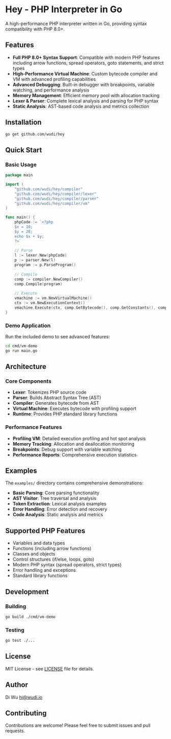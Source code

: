 # Hey - PHP Interpreter in Go

A high-performance PHP interpreter written in Go, providing syntax compatibility with PHP 8.0+.

## Features

- **Full PHP 8.0+ Syntax Support**: Compatible with modern PHP features including arrow functions, spread operators, goto statements, and strict types
- **High-Performance Virtual Machine**: Custom bytecode compiler and VM with advanced profiling capabilities
- **Advanced Debugging**: Built-in debugger with breakpoints, variable watching, and performance analysis
- **Memory Management**: Efficient memory pool with allocation tracking
- **Lexer & Parser**: Complete lexical analysis and parsing for PHP syntax
- **Static Analysis**: AST-based code analysis and metrics collection

## Installation

```bash
go get github.com/wudi/hey
```

## Quick Start

### Basic Usage

```go
package main

import (
    "github.com/wudi/hey/compiler"
    "github.com/wudi/hey/compiler/lexer"
    "github.com/wudi/hey/compiler/parser"
    "github.com/wudi/hey/compiler/vm"
)

func main() {
    phpCode := `<?php
    $x = 10;
    $y = 20;
    echo $x + $y;
    ?>`
    
    // Parse
    l := lexer.New(phpCode)
    p := parser.New(l)
    program := p.ParseProgram()
    
    // Compile
    comp := compiler.NewCompiler()
    comp.Compile(program)
    
    // Execute
    vmachine := vm.NewVirtualMachine()
    ctx := vm.NewExecutionContext()
    vmachine.Execute(ctx, comp.GetBytecode(), comp.GetConstants(), comp.GetFunctions(), comp.GetClasses())
}
```

### Demo Application

Run the included demo to see advanced features:

```bash
cd cmd/vm-demo
go run main.go
```

## Architecture

### Core Components

- **Lexer**: Tokenizes PHP source code
- **Parser**: Builds Abstract Syntax Tree (AST)
- **Compiler**: Generates bytecode from AST
- **Virtual Machine**: Executes bytecode with profiling support
- **Runtime**: Provides PHP standard library functions

### Performance Features

- **Profiling VM**: Detailed execution profiling and hot spot analysis
- **Memory Tracking**: Allocation and deallocation monitoring
- **Breakpoints**: Debug support with variable watching
- **Performance Reports**: Comprehensive execution statistics

## Examples

The `examples/` directory contains comprehensive demonstrations:

- **Basic Parsing**: Core parsing functionality
- **AST Visitor**: Tree traversal and analysis
- **Token Extraction**: Lexical analysis examples
- **Error Handling**: Error detection and recovery
- **Code Analysis**: Static analysis and metrics

## Supported PHP Features

- Variables and data types
- Functions (including arrow functions)
- Classes and objects
- Control structures (if/else, loops, goto)
- Modern PHP syntax (spread operators, strict types)
- Error handling and exceptions
- Standard library functions

## Development

### Building

```bash
go build ./cmd/vm-demo
```

### Testing

```bash
go test ./...
```

## License

MIT License - see [LICENSE](LICENSE) file for details.

## Author

Di Wu <hi@wudi.io>

## Contributing

Contributions are welcome! Please feel free to submit issues and pull requests.